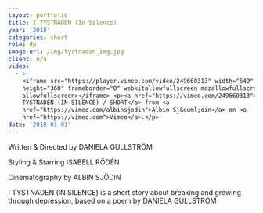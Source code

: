 ```yaml
---
layout: portfolio
title: I TYSTNADEN (In Silence)
year: '2018'
categories: short
role: dp
image-url: /img/tystnaden_img.jpg
client: n/a
video:
  - >-
    <iframe src="https://player.vimeo.com/video/249660313" width="640"
    height="360" frameborder="0" webkitallowfullscreen mozallowfullscreen
    allowfullscreen></iframe> <p><a href="https://vimeo.com/249660313">I
    TYSTNADEN (IN SILENCE) / SHORT</a> from <a
    href="https://vimeo.com/albinsjodin">Albin Sj&ouml;din</a> on <a
    href="https://vimeo.com">Vimeo</a>.</p>
date: '2018-01-01'
---
```

Written & Directed by DANIELA GULLSTRÖM

Styling & Starring ISABELL RÖDÉN

Cinematography by ALBIN SJÖDIN



I TYSTNADEN (IN SILENCE) is a short story about breaking and growing through depression, based on a poem by DANIELA GULLSTRÖM
